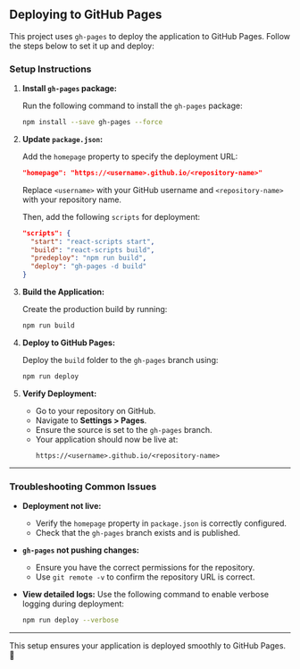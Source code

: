 ## Deploying to GitHub Pages

This project uses `gh-pages` to deploy the application to GitHub Pages. Follow the steps below to set it up and deploy:

### **Setup Instructions**

1. **Install `gh-pages` package:**

   Run the following command to install the `gh-pages` package:
   ```bash
   npm install --save gh-pages --force
   ```

2. **Update `package.json`:**

   Add the `homepage` property to specify the deployment URL:
   ```json
   "homepage": "https://<username>.github.io/<repository-name>"
   ```
   Replace `<username>` with your GitHub username and `<repository-name>` with your repository name.

   Then, add the following `scripts` for deployment:
   ```json
   "scripts": {
     "start": "react-scripts start",
     "build": "react-scripts build",
     "predeploy": "npm run build",
     "deploy": "gh-pages -d build"
   }
   ```

3. **Build the Application:**

   Create the production build by running:
   ```bash
   npm run build
   ```

4. **Deploy to GitHub Pages:**

   Deploy the `build` folder to the `gh-pages` branch using:
   ```bash
   npm run deploy
   ```

5. **Verify Deployment:**

   - Go to your repository on GitHub.
   - Navigate to **Settings > Pages**.
   - Ensure the source is set to the `gh-pages` branch.
   - Your application should now be live at:
     ```
     https://<username>.github.io/<repository-name>
     ```

---

### **Troubleshooting Common Issues**

- **Deployment not live:**
  - Verify the `homepage` property in `package.json` is correctly configured.
  - Check that the `gh-pages` branch exists and is published.

- **`gh-pages` not pushing changes:**
  - Ensure you have the correct permissions for the repository.
  - Use `git remote -v` to confirm the repository URL is correct.

- **View detailed logs:**
  Use the following command to enable verbose logging during deployment:
  ```bash
  npm run deploy --verbose
  ```

---

This setup ensures your application is deployed smoothly to GitHub Pages. 🚀
